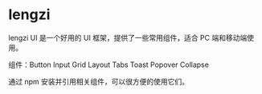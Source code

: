# lengzi

lengzi UI 是一个好用的 UI 框架，提供了一些常用组件，适合 PC 端和移动端使用。

组件：Button Input Grid Layout Tabs Toast Popover Collapse

通过 npm 安装并引用相关组件，可以很方便的使用它们。